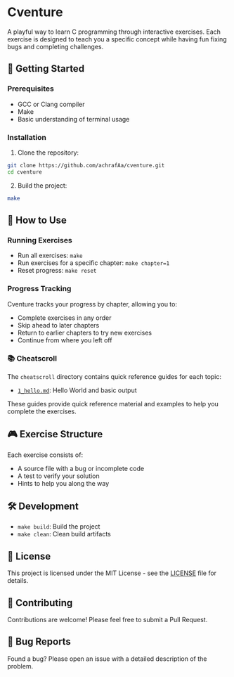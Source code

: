 # Cventure

A playful way to learn C programming through interactive exercises. Each exercise is designed to teach you a specific concept while having fun fixing bugs and completing challenges.

## 🚀 Getting Started

### Prerequisites
- GCC or Clang compiler
- Make
- Basic understanding of terminal usage

### Installation
1. Clone the repository:
```bash
git clone https://github.com/achrafAa/cventure.git
cd cventure
```

2. Build the project:
```bash
make
```

## 🎯 How to Use

### Running Exercises
- Run all exercises: `make`
- Run exercises for a specific chapter: `make chapter=1`
- Reset progress: `make reset`

### Progress Tracking
Cventure tracks your progress by chapter, allowing you to:
- Complete exercises in any order
- Skip ahead to later chapters
- Return to earlier chapters to try new exercises
- Continue from where you left off

### 📚 Cheatscroll
The `cheatscroll` directory contains quick reference guides for each topic:
- [`1_hello.md`](cheatscroll/1_hello.md): Hello World and basic output


These guides provide quick reference material and examples to help you complete the exercises.

## 🎮 Exercise Structure
Each exercise consists of:
- A source file with a bug or incomplete code
- A test to verify your solution
- Hints to help you along the way

## 🛠️ Development
- `make build`: Build the project
- `make clean`: Clean build artifacts

## 📝 License
This project is licensed under the MIT License - see the [LICENSE](LICENSE) file for details.

## 🤝 Contributing
Contributions are welcome! Please feel free to submit a Pull Request.

## 🐛 Bug Reports
Found a bug? Please open an issue with a detailed description of the problem. 